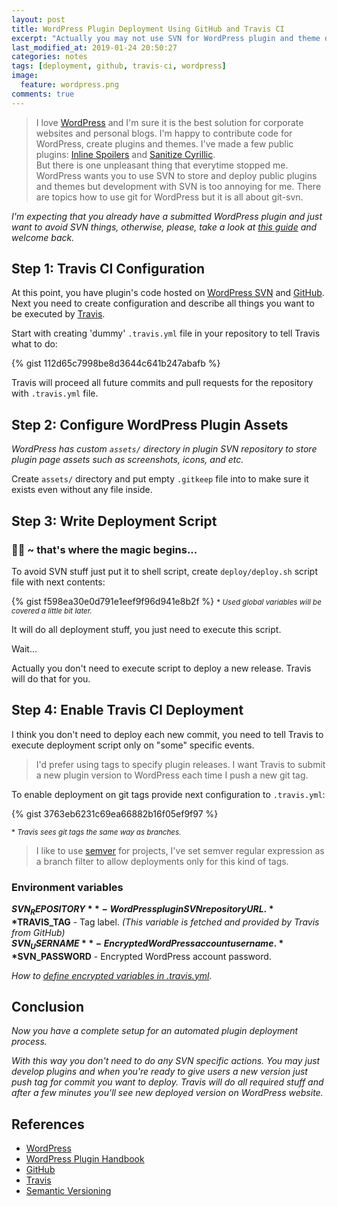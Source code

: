 ```yaml
---
layout: post
title: WordPress Plugin Deployment Using GitHub and Travis CI
excerpt: "Actually you may not use SVN for WordPress plugin and theme development and deployment. Travis can do all SVN stuff for you."
last_modified_at: 2019-01-24 20:50:27
categories: notes
tags: [deployment, github, travis-ci, wordpress]
image:
  feature: wordpress.png
comments: true
---
```


> I love [WordPress](https://wordpress.org) and I'm sure it is the best solution for corporate websites and personal blogs. I'm happy to contribute code for WordPress, create plugins and themes. I've made a few public plugins: [Inline Spoilers](https://wordpress.org/plugins/inline-spoilers/) and [Sanitize Cyrillic](https://wordpress.org/plugins/sanitize-cyrillic/).  
But there is one unpleasant thing that everytime stopped me. WordPress wants you to use SVN to store and deploy public plugins and themes but development with SVN is too annoying for me. There are topics how to use git for WordPress but it is all about git-svn.

*I'm expecting that you already have a submitted WordPress plugin and just want to avoid SVN things, otherwise, please, take a look at [this guide](https://developer.wordpress.org/plugins/wordpress-org/) and welcome back.*

## Step 1: Travis CI Configuration

At this point, you have plugin's code hosted on [WordPress SVN](https://developer.wordpress.org/plugins/wordpress-org/how-to-use-subversion/) and [GitHub](https://github.com). Next you need to create configuration and describe all things you want to be executed by [Travis](https://travis-ci/org). 

Start with creating 'dummy' `.travis.yml` file in your repository to tell Travis what to do:

{% gist 112d65c7998be8d3644c641b247abafb %}

Travis will proceed all future commits and pull requests for the repository with `.travis.yml` file.

## Step 2: Configure WordPress Plugin Assets

*WordPress has custom `assets/` directory in plugin SVN repository to store plugin page assets such as screenshots, icons, and etc.*

Create `assets/` directory and put empty `.gitkeep` file into to make sure it exists even without any file inside.

## Step 3: Write Deployment Script

### 🤹‍♀️ ~ that's where the magic begins...

To avoid SVN stuff just put it to shell script, create `deploy/deploy.sh` script file with next contents: 

{% gist f598ea30e0d791e1eef9f96d941e8b2f %}
<small>* *Used global variables will be covered a little bit later.*</small>

It will do all deployment stuff, you just need to execute this script. 

Wait...

Actually you don't need to execute script to deploy a new release. Travis will do that for you.

## Step 4: Enable Travis CI Deployment

I think you don't need to deploy each new commit, you need to tell Travis to execute deployment script only on "some" specific events.  

> I'd prefer using tags to specify plugin releases. I want Travis to submit a new plugin version to WordPress each time I push a new git tag.

To enable deployment on git tags provide next configuration to `.travis.yml`:

{% gist 3763eb6231c69ea66882b16f05ef9f97 %}

<small>* *Travis sees git tags the same way as branches.*</small>

> I like to use [semver](http://semver.org) for projects, I've set semver regular expression as a branch filter to allow deployments only for this kind of tags.

### Environment variables

**$SVN_REPOSITORY** - WordPress plugin SVN repository URL.  
**$TRAVIS_TAG** - Tag label. *(This variable is fetched and provided by Travis from GitHub)*  
**$SVN_USERNAME** - Encrypted WordPress account username.  
**$SVN_PASSWORD** - Encrypted WordPress account password.

*How to [define encrypted variables in .travis.yml](https://docs.travis-ci.com/user/environment-variables/#Defining-encrypted-variables-in-.travis.yml).*

## Conclusion

*Now you have a complete setup for an automated plugin deployment process.*

*With this way you don't need to do any SVN specific actions. You may just develop plugins and when you're ready to give users a new version just push tag for commit you want to deploy. Travis will do all required stuff and after a few minutes you'll see new deployed version on WordPress website.*

## References

* [WordPress](https://wordpress.org)
* [WordPress Plugin Handbook](https://developer.wordpress.org/plugins/wordpress-org/)
* [GitHub](https://github.com)
* [Travis](https://travis-ci/org)
* [Semantic Versioning](http://semver.org)
